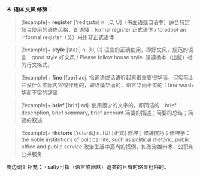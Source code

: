 ☀ <span class="category">**语体 文风 修辞：**</span>
>[!example]+ <span class="vocabulary">**register**</span> ['redӡɪstə] 
> <span class="definition">n. [C, U]（书面语或口语中）适合特定场合使用的语体风格，即语域：</span>formal register 正式语体 / to adopt an informal register（英）采用非正式语体

>[!example]+ <span class="vocabulary">**style**</span> [staɪl] 
> <span class="definition">n. [U, C] 语言的正确使用，即好文风，规范的语言：</span>good style 好文风 / Please follow house style. 请遵循本（出版）社的行文格式。

>[!example]+ <span class="vocabulary">**fine**</span> [faɪn] 
> <span class="definition">adj. 指词语或话语听起来很重要很华丽，但实际上并没什么实际内容或作用的，即辞藻华丽的，语言华而不实的：</span>fine words 华而不实的辞藻

>[!example]+ <span class="vocabulary">**brief**</span> [bri:f] 
> <span class="definition">adj. 使用很少的文字的，即简洁的：</span>brief description, brief summary, brief account 简要的描述；简要的总结；简要的叙述
           
>[!example]+ <span class="vocabulary">**rhetoric**</span> [ˈretərɪk]
> <span class="definition">n. [U] [正式] 修辞；修辞技巧；修辞学：</span>the noble institutions of political life, such as political rhetoric, public office and public service 政治生活中高尚的惯例，如政治雄辩术、公职和公共服务

周边词汇补充：
· salty可指（语言或幽默）逗笑的且有时略显粗俗的。
